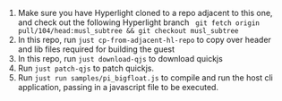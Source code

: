 1. Make sure you have Hyperlight cloned to a repo adjacent to this one, and check out the following Hyperlight branch
        ``` git fetch origin pull/104/head:musl_subtree && git checkout musl_subtree```
2. In this repo, run `just cp-from-adjacent-hl-repo` to copy over header and lib files required for building the guest
3. In this repo, run `just download-qjs` to download quickjs
4. Run `just patch-qjs` to patch quickjs.
5. Run `just run samples/pi_bigfloat.js` to compile and run the host cli application, passing in a javascript file to be executed.

